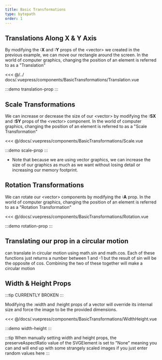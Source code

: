 ```yaml
---
title: Basic Transformations
type: bytepath
order: 1
---
```


## Translations Along X & Y Axis

By modifying the **:X** and **:Y** props of the &lt;vector&gt; we created in the previous example, we can move our rectangle around the screen. In the world of computer graphics, changing the position of an element is referred to as a "Translation"

<<< @/../ docs/.vuepress/components/BasicTransformations/Translation.vue
 
:::demo translation-prop
::: 

## Scale Transformations

We can increase or decrease the size of our &lt;vector&gt; by modifying the **:SX** and **:SY** props of the &lt;vector&gt; component. In the world of computer graphics, changing the position of an element is referred to as a "Scale Transformation"


<<< @/docs/.vuepress/components/BasicTransformations/Scale.vue

:::demo scale-prop
::: 

- Note that because we are using vector graphics, we can increase the size of our graphics as much as we want without losing detail or increasing our memory footprint. 


## Rotation Transformations

We can rotate our &lt;vector&gt; components by modifying the **:A** prop. In the world of computer graphics, changing the position of an element is referred to as a "Rotation Transformation"

<<< @/docs/.vuepress/components/BasicTransformations/Rotation.vue

:::demo rotation-prop
::: 




## Translating our prop in a circular motion

can translate in circular motion using math.sin and math.cos. Each of these functions just returns a number between 1 and -1
but the result of sin will be the opposite of cos. Combining the two of these together will make a circular motion 



## Width & Height Props

:::tip 
CURRENTLY BROKEN
:::

Modifying the :width and :height props of a vector will override its internal size and force the image to be the provided dimensions.

<<< @/docs/.vuepress/components/BasicTransformations/WidthHeight.vue

:::demo width-height
::: 


:::tip
When manually setting width and height props, the preserveAspectRatio value of the SVGElement is set to "None" meaning you can and will end up with some strangely scaled images if you just enter random values here
::: 
